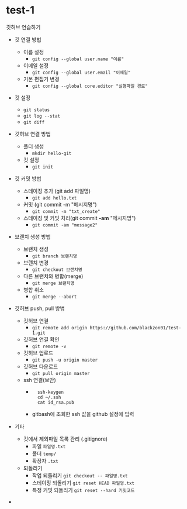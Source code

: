 # test-1
깃허브 연습하기

- 깃 연결 방법
  + 이름 설정
    - `git config --global user.name "이름"`
  + 이메일 설정
    - `git config --global user.email "이메일"`
  + 기본 편집기 변경
    - `git config --global core.editor "실행파일 경로"`

- 깃 설정
  + `git status`
  + `git log --stat`
  + `git diff`

- 깃허브 연결 방법
  + 폴더 생성
    - `mkdir hello-git`
  + 깃 설정
    - `git init`

- 깃 커밋 방법
  + 스테이징 추가 (git add 파일명)
    - `git add hello.txt`
  + 커밋 (git commit -m "메시지명")
    - `git commit -m "txt_create"`
  + 스테이징 및 커밋 처리(git commit **-am** "메시지명")
    - `git commit -am "message2"`

- 브랜치 생성 방법
  + 브랜치 생성
    - `git branch 브랜치명`
  + 브랜치 변경
    - `git checkout 브랜치명`
  + 다른 브랜치와 병합(merge)
    - `git merge 브랜치명`
  + 병합 취소
    - `git merge --abort`

- 깃허브 push, pull 방법
  + 깃허브 연결
    - `git remote add origin https://github.com/blackzon01/test-1.git`
  + 깃허브 연결 확인
    - `git remote -v`
  + 깃허브 업로드
    - `git push -u origin master` 
  + 깃허브 다운로드
    - `git pull origin master`
  + ssh 연결(보안)
    - ```
        ssh-keygen
        cd ~/.ssh
        cat id_rsa.pub
      ```
    - gitbash에 조회한 ssh 값을 github 설정에 입력

- 기타
  + 깃에서 제외파일 목록 관리 (.gitignore)
    - 파일 `파일명.txt`
    - 폴더 `temp/`
    - 확장자 `.txt`
  + 되돌리기
    - 작업 되돌리기 `git checkout -- 파일명.txt`
    - 스테이징 되돌리기 `git reset HEAD 파일명.txt`
    - 특정 커밋 되돌리기 `git reset --hard 커밋코드`
    

+ 
